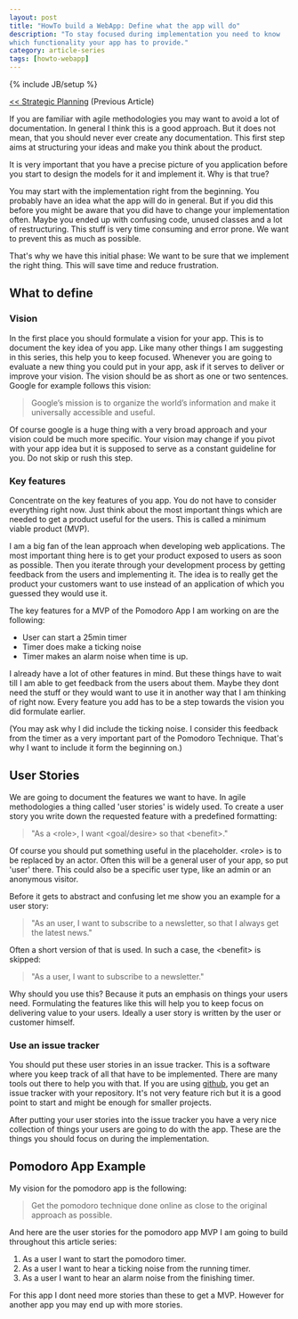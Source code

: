 ```yaml
---
layout: post
title: "HowTo build a WebApp: Define what the app will do"
description: "To stay focused during implementation you need to know
which functionality your app has to provide."
category: article-series
tags: [howto-webapp]
---
```

{% include JB/setup %}

[<< Strategic
Planning](/howto-build-a-webapp-strategic-planning/)
(Previous Article)

If you are familiar with agile methodologies you may want to avoid a lot
of documentation. In general I think this is a good approach. But it
does not mean, that you should never ever create any documentation. This
first step aims at structuring your ideas and make you think about the
product.

It is very important that you have a precise picture of you application
before you start to design the models for it and implement it. Why is
that true?

You may start with the implementation right from the beginning. You
probably have an idea what the app will do in general. But if you did
this before you might be aware that you did have to change your
implementation often. Maybe you ended up with confusing code, unused
classes and a lot of restructuring. This stuff is very time consuming
and error prone. We want to prevent this as much as possible.

That's why we have this initial phase: We want to be sure that we
implement the right thing. This will save time and reduce frustration.

## What to define
### Vision

In the first place you should formulate a vision for your app. This is
to document the key idea of you app. Like many other things I am
suggesting in this series, this help you to keep focused. Whenever you
are going to evaluate a new thing you could put in your app, ask if it
serves to deliver or improve your vision. The vision should be as short
as one or two sentences. Google for example follows this vision:

> Google’s mission is to organize the world’s information and make it
> universally accessible and useful.

Of course google is a huge thing with a very broad approach and your
vision could be much more specific. Your vision may change if you pivot
with your app idea but it is supposed to serve as a constant guideline
for you. Do not skip or rush this step.

### Key features

Concentrate on the key features of you app. You do not have to consider
everything right now. Just think about the most important things which
are needed to get a product useful for the users. This is called a
minimum viable product (MVP).

I am a big fan of the lean approach when developing web applications.
The most important thing here is to get your product exposed to users as
soon as possible. Then you iterate through your development process by
getting feedback from the users and implementing it. The idea is to
really get the product your customers want to use instead of an
application of which you guessed they would use it.

The key features for a MVP of the Pomodoro App I am working on are the following:
* User can start a 25min timer
* Timer does make a ticking noise
* Timer makes an alarm noise when time is up.

I already have a lot of other features in mind. But these things have to
wait till I am able to get feedback from the users about them. Maybe
they dont need the stuff or they would want to use it in another way
that I am thinking of right now. Every feature you add has to be a step
towards the vision you did formulate earlier.

(You may ask why I did include the ticking noise. I consider this
feedback from the timer as a very important part of the Pomodoro
Technique. That's why I want to include it form the beginning on.)

## User Stories

We are going to document the features we want to have. In agile
methodologies a thing called 'user stories' is widely used. To create a
user story you write down the requested feature with a predefined
formatting:

> "As a &lt;role&gt;, I want &lt;goal/desire&gt; so that &lt;benefit&gt;."

Of course you should put something useful in the placeholder.
&lt;role&gt; is to be replaced by an actor. Often this will be a general
user of your app, so put 'user' there. This could also be a specific
user type, like an admin or an anonymous visitor.

Before it gets to abstract and confusing let me show you an example for
a user story:

> "As an user, I want to subscribe to a newsletter, so that I always get
> the latest news."

Often a short version of that is used. In such a case, the
&lt;benefit&gt; is skipped:

> "As a user, I want to subscribe to a newsletter."

Why should you use this? Because it puts an emphasis on things your
users need. Formulating the features like this will help you to keep
focus on delivering value to your users. Ideally a user story is written
by the user or customer himself.

### Use an issue tracker

You should put these user stories in an issue tracker. This is a
software where you keep track of all that have to be implemented. There
are many tools out there to help you with that. If you are using
[github](http://github.com), you get an issue tracker with your repository. It's
not very feature rich but it is a good point to start and might be
enough for smaller projects.

After putting your user stories into the issue tracker you have a very
nice collection of things your users are going to do with the app. These
are the things you should focus on during the implementation.

## Pomodoro App Example

My vision for the pomodoro app is the following:

> Get the pomodoro technique done online as close to the original
> approach as possible. 

And here are the user stories for the pomodoro app MVP I am going to build
throughout this article series:

1. As a user I want to start the pomodoro timer.
2. As a user I want to hear a ticking noise from the running timer.
3. As a user I want to hear an alarm noise from the finishing timer.

For this app I dont need more stories than these to get a MVP. However
for another app you may end up with more stories.
